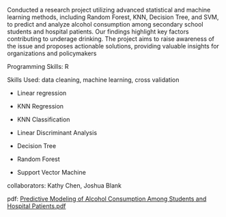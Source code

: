 Conducted a research project utilizing advanced statistical and machine learning methods, including Random Forest, KNN, Decision Tree, and SVM, to predict and analyze alcohol consumption among secondary school students and hospital patients. Our findings highlight key factors contributing to underage drinking. The project aims to raise awareness of the issue and proposes actionable solutions, providing valuable insights for organizations and policymakers

Programming Skills: R

Skills Used: data cleaning, machine learning, cross validation

- Linear regression

- KNN Regression

- KNN Classification

- Linear Discriminant Analysis

- Decision Tree

- Random Forest

- Support Vector Machine


collaborators: Kathy Chen, Joshua Blank

pdf: [Predictive Modeling of Alcohol Consumption Among Students and Hospital Patients.pdf](https://github.com/kathychen55555/Predictive-Modeling-of-Alcohol-Consumption-Among-Students-and-Hospital-Patients/files/15143988/Predictive.Modeling.of.Alcohol.Consumption.Among.Students.and.Hospital.Patients.pdf)
